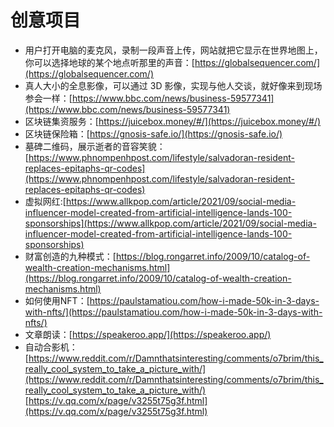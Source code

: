 # 创意项目
* 用户打开电脑的麦克风，录制一段声音上传，网站就把它显示在世界地图上，你可以选择地球的某个地点听那里的声音：[https://globalsequencer.com/](https://globalsequencer.com/)
* 真人大小的全息影像，可以通过 3D 影像，实现与他人交谈，就好像来到现场参会一样：[https://www.bbc.com/news/business-59577341](https://www.bbc.com/news/business-59577341)
* 区块链集资服务：[https://juicebox.money/#/](https://juicebox.money/#/)
* 区块链保险箱：[https://gnosis-safe.io/](https://gnosis-safe.io/)
* 墓碑二维码，展示逝者的音容笑貌：[https://www.phnompenhpost.com/lifestyle/salvadoran-resident-replaces-epitaphs-qr-codes](https://www.phnompenhpost.com/lifestyle/salvadoran-resident-replaces-epitaphs-qr-codes)
* 虚拟网红:[https://www.allkpop.com/article/2021/09/social-media-influencer-model-created-from-artificial-intelligence-lands-100-sponsorships](https://www.allkpop.com/article/2021/09/social-media-influencer-model-created-from-artificial-intelligence-lands-100-sponsorships)
* 财富创造的九种模式：[https://blog.rongarret.info/2009/10/catalog-of-wealth-creation-mechanisms.html](https://blog.rongarret.info/2009/10/catalog-of-wealth-creation-mechanisms.html)
* 如何使用NFT：[https://paulstamatiou.com/how-i-made-50k-in-3-days-with-nfts/](https://paulstamatiou.com/how-i-made-50k-in-3-days-with-nfts/)
* 文章朗读：[https://speakeroo.app/](https://speakeroo.app/)
* 自动合影机：[https://www.reddit.com/r/Damnthatsinteresting/comments/o7brim/this_really_cool_system_to_take_a_picture_with/](https://www.reddit.com/r/Damnthatsinteresting/comments/o7brim/this_really_cool_system_to_take_a_picture_with/)[https://v.qq.com/x/page/v3255t75g3f.html](https://v.qq.com/x/page/v3255t75g3f.html)